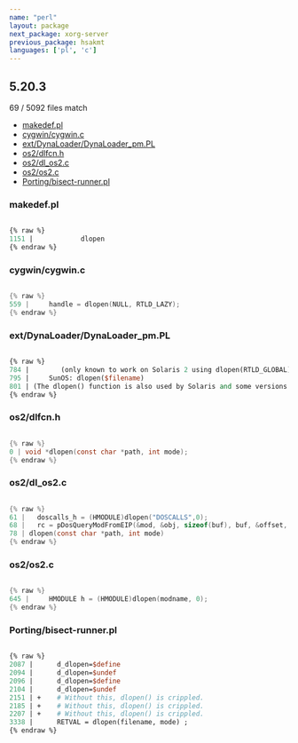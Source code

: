 ```yaml
---
name: "perl"
layout: package
next_package: xorg-server
previous_package: hsakmt
languages: ['pl', 'c']
---
```

## 5.20.3
69 / 5092 files match

 - [makedef.pl](#makedefpl)
 - [cygwin/cygwin.c](#cygwincygwinc)
 - [ext/DynaLoader/DynaLoader_pm.PL](#extdynaloaderdynaloader_pmpl)
 - [os2/dlfcn.h](#os2dlfcnh)
 - [os2/dl_os2.c](#os2dl_os2c)
 - [os2/os2.c](#os2os2c)
 - [Porting/bisect-runner.pl](#portingbisect-runnerpl)

### makedef.pl

```pl

{% raw %}
1151 | 		      dlopen
{% endraw %}

```
### cygwin/cygwin.c

```c

{% raw %}
559 |     handle = dlopen(NULL, RTLD_LAZY);
{% endraw %}

```
### ext/DynaLoader/DynaLoader_pm.PL

```pl

{% raw %}
784 |        (only known to work on Solaris 2 using dlopen(RTLD_GLOBAL))
795 |     SunOS: dlopen($filename)
801 | (The dlopen() function is also used by Solaris and some versions of
{% endraw %}

```
### os2/dlfcn.h

```c

{% raw %}
0 | void *dlopen(const char *path, int mode);
{% endraw %}

```
### os2/dl_os2.c

```c

{% raw %}
61 |   doscalls_h = (HMODULE)dlopen("DOSCALLS",0);
68 |   rc = pDosQueryModFromEIP(&mod, &obj, sizeof(buf), buf, &offset, (ULONG)dlopen);
78 | dlopen(const char *path, int mode)
{% endraw %}

```
### os2/os2.c

```c

{% raw %}
645 |     HMODULE h = (HMODULE)dlopen(modname, 0);
{% endraw %}

```
### Porting/bisect-runner.pl

```pl

{% raw %}
2087 | 		d_dlopen=$define
2094 | 		d_dlopen=$undef
2096 | 		d_dlopen=$define
2104 | 		d_dlopen=$undef
2151 | +	# Without this, dlopen() is crippled.
2185 | +	# Without this, dlopen() is crippled.
2207 | +	# Without this, dlopen() is crippled.
3338 |      RETVAL = dlopen(filename, mode) ;
{% endraw %}

```